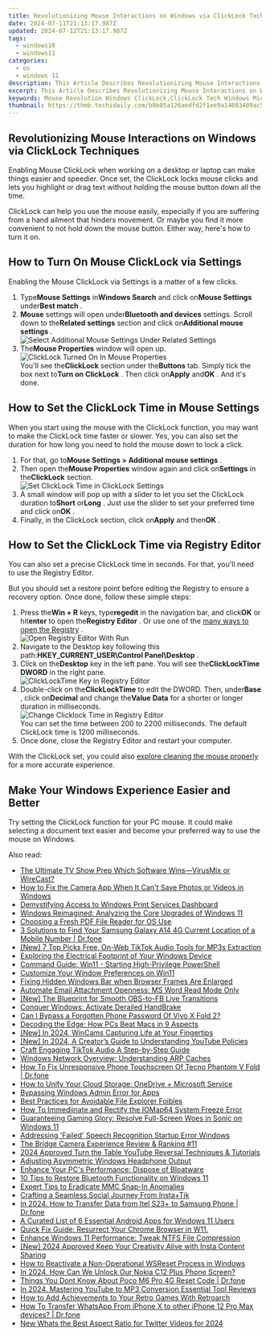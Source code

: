 ```yaml
---
title: Revolutionizing Mouse Interactions on Windows via ClickLock Techniques
date: 2024-07-11T21:13:17.987Z
updated: 2024-07-12T21:13:17.987Z
tags:
  - windows10
  - windows11
categories:
  - os
  - windows 11
description: This Article Describes Revolutionizing Mouse Interactions on Windows via ClickLock Techniques
excerpt: This Article Describes Revolutionizing Mouse Interactions on Windows via ClickLock Techniques
keywords: Mouse Revolution Windows ClickLock,ClickLock Tech Windows Mice,Enhanced Mouse Tech ClickLock,ClickLock Interaction Methods,Window Mouse ClickLock Innovation,ClickLock Mouse Usage Improvement,Optimized Mouse ClickLock Windows
thumbnail: https://thmb.techidaily.com/b9b05a126aedfd2f1ee9a14603409ac5ab4c281ddb514708f183215c5384ae47.jpg
---
```


## Revolutionizing Mouse Interactions on Windows via ClickLock Techniques

 Enabling Mouse ClickLock when working on a desktop or laptop can make things easier and speedier. Once set, the ClickLock locks mouse clicks and lets you highlight or drag text without holding the mouse button down all the time.

 ClickLock can help you use the mouse easily, especially if you are suffering from a hand ailment that hinders movement. Or maybe you find it more convenient to not hold down the mouse button. Either way, here's how to turn it on.

## How to Turn On Mouse ClickLock via Settings

 Enabling the Mouse ClickLock via Settings is a matter of a few clicks.

1. Type**Mouse Settings** in**Windows Search** and click on**Mouse Settings** under**Best match** .
2. **Mouse** settings will open under**Bluetooth and devices** settings. Scroll down to the**Related settings** section and click on**Additional mouse settings** .  
![Select Additional Mouse Settings Under Related Settings](https://static1.makeuseofimages.com/wordpress/wp-content/uploads/2023/03/select-additional-mouse-settings.jpg)
3. The**Mouse Properties** window will open up.  
![ClickLock Turned On In Mouse Properties](https://static1.makeuseofimages.com/wordpress/wp-content/uploads/2023/03/turn-on-clicklock.jpg)  
 You'll see the**ClickLock** section under the**Buttons** tab. Simply tick the box next to**Turn on ClickLock** . Then click on**Apply** and**OK** . And it's done.

## How to Set the ClickLock Time in Mouse Settings

 When you start using the mouse with the ClickLock function, you may want to make the ClickLock time faster or slower. Yes, you can also set the duration for how long you need to hold the mouse down to lock a click.

1. For that, go to**Mouse Settings > Additional mouse settings** .
2. Then open the**Mouse Properties** window again and click on**Settings** in the**ClickLock** section.  
![Set ClickLock Time in ClickLock Settings](https://static1.makeuseofimages.com/wordpress/wp-content/uploads/2023/03/set-clicklock-time.jpg)
3. A small window will pop up with a slider to let you set the ClickLock duration to**Short** or**Long** . Just use the slider to set your preferred time and click on**OK** .
4. Finally, in the ClickLock section, click on**Apply** and then**OK** .

## How to Set the ClickLock Time via Registry Editor

 You can also set a precise ClickLock time in seconds. For that, you'll need to use the Registry Editor.

 But you should set a restore point before editing the Registry to ensure a recovery option. Once done, follow these simple steps:

1. Press the**Win + R** keys, type**regedit** in the navigation bar, and click**OK** or hit**enter** to open the**Registry Editor** . Or use one of the [many ways to open the Registry](https://www.makeuseof.com/windows-11-open-registry-editor/) .  
![Open Registry Editor With Run](https://static1.makeuseofimages.com/wordpress/wp-content/uploads/2023/03/open-registry-editor-via-run-1.jpg)
2. Navigate to the Desktop key following this path:**HKEY\_CURRENT\_USER\\Control Panel\\Desktop** .
3. Click on the**Desktop** key in the left pane. You will see the**ClickLockTime DWORD** in the right pane.  
![ClickLockTime Key in Registry Editor](https://static1.makeuseofimages.com/wordpress/wp-content/uploads/2023/03/clicklock-time-key-in-registry-editor.jpg)
4. Double-click on the**ClickLockTime** to edit the DWORD. Then, under**Base** , click on**Decimal** and change the**Value Data** for a shorter or longer duration in milliseconds.  
![Change Clicklock Time in Registry Editor](https://static1.makeuseofimages.com/wordpress/wp-content/uploads/2023/03/change-clicklock-time-in-registry-editor.jpg)  
 You can set the time between 200 to 2200 milliseconds. The default ClickLock time is 1200 milliseconds.
5. Once done, close the Registry Editor and restart your computer.

 With the ClickLock set, you could also [explore cleaning the mouse properly](https://www.makeuseof.com/how-clean-your-dirty-mouse/) for a more accurate experience.

## Make Your Windows Experience Easier and Better

 Try setting the ClickLock function for your PC mouse. It could make selecting a document text easier and become your preferred way to use the mouse on Windows.


<ins class="adsbygoogle"
     style="display:block"
     data-ad-format="autorelaxed"
     data-ad-client="ca-pub-7571918770474297"
     data-ad-slot="1223367746"></ins>



<ins class="adsbygoogle"
     style="display:block"
     data-ad-client="ca-pub-7571918770474297"
     data-ad-slot="8358498916"
     data-ad-format="auto"
     data-full-width-responsive="true"></ins>



<span class="atpl-alsoreadstyle">Also read:</span>
<div><ul>
<li><a href="https://extra-information.techidaily.com/the-ultimate-tv-show-prep-which-software-winsvirusmix-or-wirecast/"><u>The Ultimate TV Show Prep  Which Software Wins—VirusMix or WireCast?</u></a></li>
<li><a href="https://windows11.techidaily.com/how-to-fix-the-camera-app-when-it-cant-save-photos-or-videos-in-windows/"><u>How to Fix the Camera App When It Can't Save Photos or Videos in Windows</u></a></li>
<li><a href="https://windows11.techidaily.com/demystifying-access-to-windows-print-services-dashboard/"><u>Demystifying Access to Windows Print Services Dashboard</u></a></li>
<li><a href="https://windows11.techidaily.com/windows-reimagined-analyzing-the-core-upgrades-of-windows-11/"><u>Windows Reimagined: Analyzing the Core Upgrades of Windows 11</u></a></li>
<li><a href="https://windows11.techidaily.com/choosing-a-fresh-pdf-file-reader-for-os-use/"><u>Choosing a Fresh PDF File Reader for OS Use</u></a></li>
<li><a href="https://android-location-track.techidaily.com/3-solutions-to-find-your-samsung-galaxy-a14-4g-current-location-of-a-mobile-number-drfone-by-drfone-virtual-android/"><u>3 Solutions to Find Your Samsung Galaxy A14 4G Current Location of a Mobile Number | Dr.fone</u></a></li>
<li><a href="https://tiktok-video-recordings.techidaily.com/new-7-top-picks-free-on-web-tiktok-audio-tools-for-mp3s-extraction/"><u>[New] 7 Top Picks  Free, On-Web TikTok Audio Tools for MP3s Extraction</u></a></li>
<li><a href="https://windows11.techidaily.com/exploring-the-electrical-footprint-of-your-windows-device/"><u>Exploring the Electrical Footprint of Your Windows Device</u></a></li>
<li><a href="https://windows11.techidaily.com/command-guide-win11-starting-high-privilege-powershell/"><u>Command Guide: Win11 - Starting High-Privilege PowerShell</u></a></li>
<li><a href="https://windows11.techidaily.com/customize-your-window-preferences-on-win11/"><u>Customize Your Window Preferences on Win11</u></a></li>
<li><a href="https://windows11.techidaily.com/fixing-hidden-windows-bar-when-browser-frames-are-enlarged/"><u>Fixing Hidden Windows Bar when Browser Frames Are Enlarged</u></a></li>
<li><a href="https://windows11.techidaily.com/automate-email-attachment-openness-ms-word-read-mode-only/"><u>Automate Email Attachment Openness: MS Word Read Mode Only</u></a></li>
<li><a href="https://screen-sharing-recording.techidaily.com/new-the-blueprint-for-smooth-obs-to-fb-live-transitions/"><u>[New] The Blueprint for Smooth OBS-to-FB Live Transitions</u></a></li>
<li><a href="https://windows11.techidaily.com/conquer-windows-activate-derailed-handbrake/"><u>Conquer Windows: Activate Derailed HandBrake</u></a></li>
<li><a href="https://android-unlock.techidaily.com/can-i-bypass-a-forgotten-phone-password-of-vivo-x-fold-2-by-drfone-android/"><u>Can I Bypass a Forgotten Phone Password Of Vivo X Fold 2?</u></a></li>
<li><a href="https://windows11.techidaily.com/decoding-the-edge-how-pcs-beat-macs-in-9-aspects/"><u>Decoding the Edge: How PCs Beat Macs in 9 Aspects</u></a></li>
<li><a href="https://remote-screen-capture.techidaily.com/new-in-2024-wincams-capturing-life-at-your-fingertips/"><u>[New] In 2024, WinCams  Capturing Life at Your Fingertips</u></a></li>
<li><a href="https://youtube-webster.techidaily.com/n-2024-a-creators-guide-to-understanding-youtube-policies/"><u>[New] In 2024, A Creator’s Guide to Understanding YouTube Policies</u></a></li>
<li><a href="https://tiktok-video-recordings.techidaily.com/craft-engaging-tiktok-audio-a-step-by-step-guide/"><u>Craft Engaging TikTok Audio  A Step-by-Step Guide</u></a></li>
<li><a href="https://windows11.techidaily.com/windows-network-overview-understanding-arp-caches/"><u>Windows Network Overview: Understanding ARP Caches</u></a></li>
<li><a href="https://fix-guide.techidaily.com/how-to-fix-unresponsive-phone-touchscreen-of-tecno-phantom-v-fold-drfone-by-drfone-fix-android-problems-fix-android-problems/"><u>How To Fix Unresponsive Phone Touchscreen Of Tecno Phantom V Fold | Dr.fone</u></a></li>
<li><a href="https://windows11.techidaily.com/how-to-unify-your-cloud-storage-onedrive-plus-microsoft-service/"><u>How to Unify Your Cloud Storage: OneDrive + Microsoft Service</u></a></li>
<li><a href="https://windows11.techidaily.com/bypassing-windows-admin-error-for-apps/"><u>Bypassing Windows Admin Error for Apps</u></a></li>
<li><a href="https://windows11.techidaily.com/best-practices-for-avoidable-file-explorer-foibles/"><u>Best Practices for Avoidable File Explorer Foibles</u></a></li>
<li><a href="https://windows11.techidaily.com/how-to-immediinate-and-rectify-the-iomap64-system-freeze-error/"><u>How To Immediinate and Rectify the IOMap64 System Freeze Error</u></a></li>
<li><a href="https://windows11.techidaily.com/guaranteeing-gaming-glory-resolve-full-screen-woes-in-sonic-on-windows-11/"><u>Guaranteeing Gaming Glory: Resolve Full-Screen Woes in Sonic on Windows 11</u></a></li>
<li><a href="https://windows11.techidaily.com/addressing-failed-speech-recognition-startup-error-windows/"><u>Addressing 'Failed' Speech Recognition Startup Error Windows</u></a></li>
<li><a href="https://extra-hints.techidaily.com/the-bridge-camera-experience-review-and-ranking-11/"><u>The Bridge Camera Experience  Review & Ranking #11</u></a></li>
<li><a href="https://youtube-stream.techidaily.com/2024-approved-turn-the-table-youtube-reversal-techniques-and-tutorials/"><u>2024 Approved  Turn the Table  YouTube Reversal Techniques & Tutorials</u></a></li>
<li><a href="https://windows11.techidaily.com/adjusting-asymmetric-windows-headphone-output/"><u>Adjusting Asymmetric Windows Headphone Output</u></a></li>
<li><a href="https://windows11.techidaily.com/enhance-your-pcs-performance-dispose-of-bloatware/"><u>Enhance Your PC's Performance: Dispose of Bloatware</u></a></li>
<li><a href="https://windows11.techidaily.com/10-tips-to-restore-bluetooth-functionality-on-windows-11/"><u>10 Tips to Restore Bluetooth Functionality on Windows 11</u></a></li>
<li><a href="https://windows11.techidaily.com/expert-tips-to-eradicate-mmc-snap-in-anomalies/"><u>Expert Tips to Eradicate MMC Snap-In Anomalies</u></a></li>
<li><a href="https://extra-resources.techidaily.com/crafting-a-seamless-social-journey-from-instaplustik/"><u>Crafting a Seamless Social Journey From Insta+Tik</u></a></li>
<li><a href="https://android-transfer.techidaily.com/in-2024-how-to-transfer-data-from-itel-s23plus-to-samsung-phone-drfone-by-drfone-transfer-from-android-transfer-from-android/"><u>In 2024, How to Transfer Data from Itel S23+ to Samsung Phone | Dr.fone</u></a></li>
<li><a href="https://windows11.techidaily.com/a-curated-list-of-6-essential-android-apps-for-windows-11-users/"><u>A Curated List of 6 Essential Android Apps for Windows 11 Users</u></a></li>
<li><a href="https://windows11.techidaily.com/1719290153300-quick-fix-guide-resurrect-your-chrome-browser-in-w11/"><u>Quick Fix Guide: Resurrect Your Chrome Browser in W11.</u></a></li>
<li><a href="https://windows11.techidaily.com/enhance-windows-11-performance-tweak-ntfs-file-compression/"><u>Enhance Windows 11 Performance: Tweak NTFS File Compression</u></a></li>
<li><a href="https://instagram-video-files.techidaily.com/new-2024-approved-keep-your-creativity-alive-with-insta-content-sharing/"><u>[New] 2024 Approved  Keep Your Creativity Alive with Insta Content Sharing</u></a></li>
<li><a href="https://windows11.techidaily.com/how-to-reactivate-a-non-operational-wsreset-process-in-windows/"><u>How to Reactivate a Non-Operational WSReset Process in Windows</u></a></li>
<li><a href="https://easy-unlock-android.techidaily.com/in-2024-how-can-we-unlock-our-nokia-c12-plus-phone-screen-by-drfone-android/"><u>In 2024, How Can We Unlock Our Nokia C12 Plus Phone Screen?</u></a></li>
<li><a href="https://techidaily.com/things-you-dont-know-about-poco-m6-pro-4g-reset-code-drfone-by-drfone-reset-android-reset-android/"><u>Things You Dont Know About Poco M6 Pro 4G Reset Code | Dr.fone</u></a></li>
<li><a href="https://ai-video-tools.techidaily.com/in-2024-mastering-youtube-to-mp3-conversion-essential-tool-reviews/"><u>In 2024, Mastering YouTube to MP3 Conversion Essential Tool Reviews</u></a></li>
<li><a href="https://windows11.techidaily.com/how-to-add-achievements-to-your-retro-games-with-retroarch/"><u>How to Add Achievements to Your Retro Games With Retroarch</u></a></li>
<li><a href="https://review-topics.techidaily.com/how-to-transfer-whatsapp-from-iphone-x-to-other-iphone-12-pro-max-devices-drfone-by-drfone-transfer-whatsapp-from-ios-transfer-whatsapp-from-ios/"><u>How To Transfer WhatsApp From iPhone X to other iPhone 12 Pro Max devices? | Dr.fone</u></a></li>
<li><a href="https://video-ai-editor.techidaily.com/new-whats-the-best-aspect-ratio-for-twitter-videos-for-2024/"><u>New Whats the Best Aspect Ratio for Twitter Videos for 2024</u></a></li>
</ul></div>
